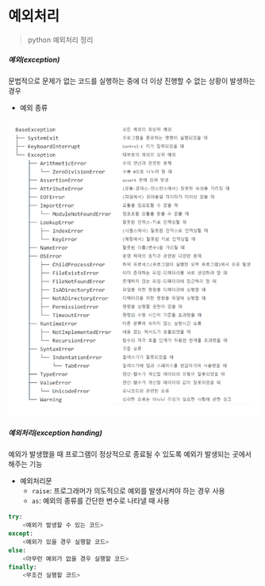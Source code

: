 # 예외처리

> python 예외처리 정리



##### 예외(exception)

문법적으로 문제가 없는 코드를 실행하는 중에 더 이상 진행할 수 없는 상황이 발생하는 경우

- 예외 종류

![img](exception_handling.assets/img.png)

##### 예외처리(exception handing)

예외가 발생했을 때 프로그램이 정상적으로 종료될 수 있도록 예외가 발생되는 곳에서 해주는 기능

- 예외처리문
  - `raise`: 프로그래머가 의도적으로 예외를 발생시켜야 하는 경우 사용
  - `as`: 예외의 종류를 간단한 변수로 나타낼 때 사용

```python
try:
    <예외가 발생할 수 있는 코드>
except:
    <예외가 있을 경우 실행할 코드>
else:
    <아무런 예외가 없을 경우 실행할 코드>
finally:
    <무조건 실행할 코드>
```

